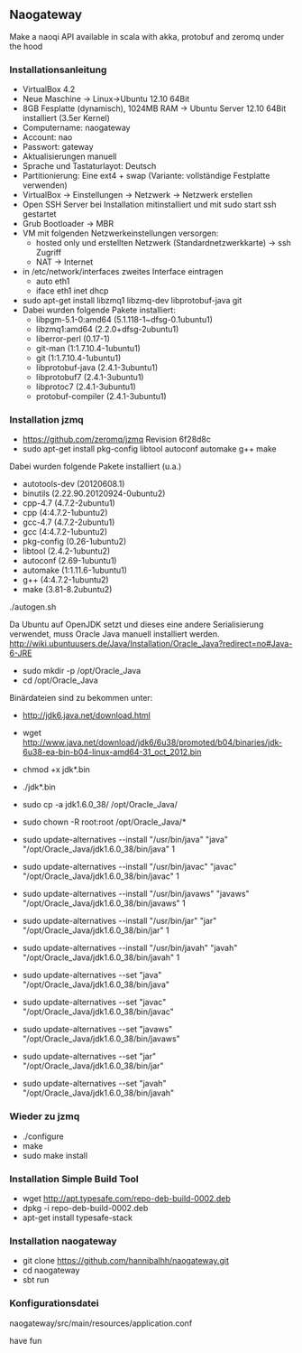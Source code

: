 ## Naogateway

Make a naoqi API available in scala with akka, protobuf and zeromq under the hood

### Installationsanleitung 

- VirtualBox 4.2
- Neue Maschine -> Linux->Ubuntu 12.10 64Bit
- 8GB Fesplatte (dynamisch), 1024MB RAM -> Ubuntu Server 12.10 64Bit installiert (3.5er Kernel)
- Computername: naogateway
- Account: nao
- Passwort: gateway
- Aktualisierungen manuell
- Sprache und Tastaturlayot: Deutsch
- Partitionierung: Eine ext4 + swap (Variante: vollständige Festplatte verwenden)
- VirtualBox -> Einstellungen -> Netzwerk -> Netzwerk erstellen
- Open SSH Server bei Installation mitinstalliert und mit sudo start ssh gestartet
- Grub Bootloader -> MBR
- VM mit folgenden Netzwerkeinstellungen versorgen:
	-  	hosted only und erstellten Netzwerk (Standardnetzwerkkarte) -> ssh Zugriff
	- 	NAT -> Internet
- in /etc/network/interfaces zweites Interface eintragen
	-  auto eth1
	-  iface eth1 inet dhcp
- sudo apt-get install libzmq1 libzmq-dev libprotobuf-java git
- Dabei wurden folgende Pakete installiert:
	- libpgm-5.1-0:amd64 (5.1.118-1~dfsg-0.1ubuntu1)
	- libzmq1:amd64 (2.2.0+dfsg-2ubuntu1)
	- liberror-perl (0.17-1)
	- git-man (1:1.7.10.4-1ubuntu1)
	- git (1:1.7.10.4-1ubuntu1)
	- libprotobuf-java (2.4.1-3ubuntu1)
	- libprotobuf7 (2.4.1-3ubuntu1)
	- libprotoc7 (2.4.1-3ubuntu1)
	- protobuf-compiler (2.4.1-3ubuntu1)

### Installation jzmq
- https://github.com/zeromq/jzmq Revision 6f28d8c
- sudo apt-get install pkg-config libtool autoconf automake g++ make

Dabei wurden folgende Pakete installiert (u.a.)
- autotools-dev (20120608.1)
- binutils (2.22.90.20120924-0ubuntu2)
- cpp-4.7 (4.7.2-2ubuntu1)
- cpp (4:4.7.2-1ubuntu2)
- gcc-4.7 (4.7.2-2ubuntu1)
- gcc (4:4.7.2-1ubuntu2)
- pkg-config (0.26-1ubuntu2)
- libtool (2.4.2-1ubuntu2)
- autoconf (2.69-1ubuntu1)
- automake (1:1.11.6-1ubuntu1)
- g++ (4:4.7.2-1ubuntu2)
- make (3.81-8.2ubuntu2)

./autogen.sh

Da Ubuntu auf OpenJDK setzt und dieses eine andere Serialisierung verwendet, 
muss Oracle Java manuell installiert werden.
http://wiki.ubuntuusers.de/Java/Installation/Oracle_Java?redirect=no#Java-6-JRE

- sudo mkdir -p /opt/Oracle_Java 
- cd /opt/Oracle_Java 

Binärdateien sind zu bekommen unter:
- http://jdk6.java.net/download.html
- wget http://www.java.net/download/jdk6/6u38/promoted/b04/binaries/jdk-6u38-ea-bin-b04-linux-amd64-31_oct_2012.bin
- chmod +x jdk*.bin
- ./jdk*.bin
- sudo cp -a jdk1.6.0_38/ /opt/Oracle_Java/
- sudo chown -R root:root /opt/Oracle_Java/* 

- sudo update-alternatives --install "/usr/bin/java" "java" "/opt/Oracle_Java/jdk1.6.0_38/bin/java" 1
- sudo update-alternatives --install "/usr/bin/javac" "javac" "/opt/Oracle_Java/jdk1.6.0_38/bin/javac" 1
- sudo update-alternatives --install "/usr/bin/javaws" "javaws" "/opt/Oracle_Java/jdk1.6.0_38/bin/javaws" 1
- sudo update-alternatives --install "/usr/bin/jar" "jar" "/opt/Oracle_Java/jdk1.6.0_38/bin/jar" 1 
- sudo update-alternatives --install "/usr/bin/javah" "javah" "/opt/Oracle_Java/jdk1.6.0_38/bin/javah" 1

- sudo update-alternatives --set "java" "/opt/Oracle_Java/jdk1.6.0_38/bin/java"
- sudo update-alternatives --set "javac" "/opt/Oracle_Java/jdk1.6.0_38/bin/javac"
- sudo update-alternatives --set "javaws" "/opt/Oracle_Java/jdk1.6.0_38/bin/javaws"
- sudo update-alternatives --set "jar" "/opt/Oracle_Java/jdk1.6.0_38/bin/jar" 
- sudo update-alternatives --set "javah" "/opt/Oracle_Java/jdk1.6.0_38/bin/javah"

### Wieder zu jzmq
- ./configure
- make
- sudo make install

### Installation Simple Build Tool
- wget http://apt.typesafe.com/repo-deb-build-0002.deb
- dpkg -i repo-deb-build-0002.deb
- apt-get install typesafe-stack

### Installation naogateway
- git clone https://github.com/hannibalhh/naogateway.git
- cd naogateway
- sbt run

### Konfigurationsdatei
naogateway/src/main/resources/application.conf

have fun



